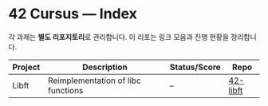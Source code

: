 # 42 Cursus — Index

각 과제는 **별도 리포지토리**로 관리합니다. 이 리포는 링크 모음과 진행 현황을 정리합니다.

| Project | Description | Status/Score | Repo |
|---|---|---|---|
| Libft | Reimplementation of libc functions | – | [42-libft](https://github.com/meeso0219/42cursus-libft) |
